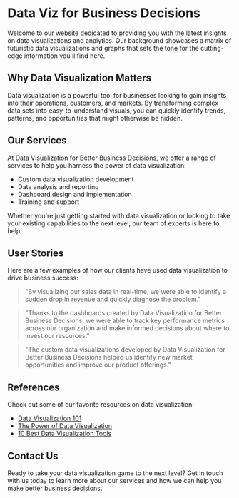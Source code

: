 <!--font:Poppins-->

# Data Viz for Business Decisions

Welcome to our website dedicated to providing you with the latest insights on data visualizations and analytics. Our background showcases a matrix of futuristic data visualizations and graphs that sets the tone for the cutting-edge information you'll find here.

## Why Data Visualization Matters

Data visualization is a powerful tool for businesses looking to gain insights into their operations, customers, and markets. By transforming complex data sets into easy-to-understand visuals, you can quickly identify trends, patterns, and opportunities that might otherwise be hidden.

## Our Services

At Data Visualization for Better Business Decisions, we offer a range of services to help you harness the power of data visualization:

- Custom data visualization development
- Data analysis and reporting
- Dashboard design and implementation
- Training and support

Whether you're just getting started with data visualization or looking to take your existing capabilities to the next level, our team of experts is here to help.

## User Stories

Here are a few examples of how our clients have used data visualization to drive business success:

> "By visualizing our sales data in real-time, we were able to identify a sudden drop in revenue and quickly diagnose the problem."

> "Thanks to the dashboards created by Data Visualization for Better Business Decisions, we were able to track key performance metrics across our organization and make informed decisions about where to invest our resources."

> "The custom data visualizations developed by Data Visualization for Better Business Decisions helped us identify new market opportunities and improve our product offerings."

## References

Check out some of our favorite resources on data visualization:

- [Data Visualization 101](#)
- [The Power of Data Visualization](#)
- [10 Best Data Visualization Tools](#)

## Contact Us

Ready to take your data visualization game to the next level? Get in touch with us today to learn more about our services and how we can help you make better business decisions.

<!--

Write me content for website with wallpaper which alt text is:

"A wallpaper featuring a matrix of futuristic data visualizations and graphs"

The name/title of the page should not be 1:1 copy of the alt text but rather a real content of the website which is using this wallpaper.

- Use markdown format 
- Start with heading
- Heading should be short and concise
- The content should look like a real website 
- The website should not be about the wallpaper, wallpaper is just a related background
- Heading should be contain work "wallpaper" or "background"
- Include real sections like references, contact, user stories, etc. use things relevant to the page purpose.
- Feel free to use structure like headings, bullets, numbering, blockquotes, paragraphs, horizontal lines, etc.
- You can use formatting like bold or _italic_
- You can include UTF-8 emojis
- Links should be only #hash anchors (and you can refer to the document itself)
- Do not include images


---


# Futuristic Data Visualizations: Insights for Your Business

Welcome to our website dedicated to providing you with the latest insights on data visualizations and analytics. Our wallpaper featuring a matrix of futuristic data visualizations and graphs sets the tone for the cutting-edge information you'll find here.

## Why Data Visualization Matters

Data visualization is a powerful tool for businesses looking to gain insights into their operations, customers, and markets. By transforming complex data sets into easy-to-understand visuals, you can quickly identify trends, patterns, and opportunities that might otherwise be hidden.

## Our Services

At Futuristic Data Visualizations, we offer a range of services to help you harness the power of data visualization:

- Custom data visualization development
- Data analysis and reporting
- Dashboard design and implementation
- Training and support

Whether you're just getting started with data visualization or looking to take your existing capabilities to the next level, our team of experts is here to help.

## User Stories

Here are a few examples of how our clients have used data visualization to drive business success:

> "By visualizing our sales data in real-time, we were able to identify a sudden drop in revenue and quickly diagnose the problem."

> "Thanks to the dashboards created by Futuristic Data Visualizations, we were able to track key performance metrics across our organization and make informed decisions about where to invest our resources."

> "The custom data visualizations developed by Futuristic Data Visualizations helped us identify new market opportunities and improve our product offerings."

## References

Check out some of our favorite resources on data visualization:

- [Data Visualization 101](#)
- [The Power of Data Visualization](#)
- [10 Best Data Visualization Tools](#)

## Contact Us

Ready to take your data visualization game to the next level? Get in touch with us today to learn more about our services and how we can help you achieve your business goals.


---


Heading is too long, rewrite whole content.


---


# Data Visualization for Business Insights

Welcome to our website dedicated to providing you with the latest insights on data visualizations and analytics. Our background features a matrix of futuristic data visualizations and graphs that sets the tone for the cutting-edge information you'll find here.

## Why Data Visualization Matters

Data visualization is a powerful tool for businesses looking to gain insights into their operations, customers, and markets. By transforming complex data sets into easy-to-understand visuals, you can quickly identify trends, patterns, and opportunities that might otherwise be hidden.

## Our Services

At Data Visualization for Business Insights, we offer a range of services to help you harness the power of data visualization:

- Custom data visualization development
- Data analysis and reporting
- Dashboard design and implementation
- Training and support

Whether you're just getting started with data visualization or looking to take your existing capabilities to the next level, our team of experts is here to help.

## User Stories

Here are a few examples of how our clients have used data visualization to drive business success:

> "By visualizing our sales data in real-time, we were able to identify a sudden drop in revenue and quickly diagnose the problem."

> "Thanks to the dashboards created by Data Visualization for Business Insights, we were able to track key performance metrics across our organization and make informed decisions about where to invest our resources."

> "The custom data visualizations developed by Data Visualization for Business Insights helped us identify new market opportunities and improve our product offerings."

## References

Check out some of our favorite resources on data visualization:

- [Data Visualization 101](#)
- [The Power of Data Visualization](#)
- [10 Best Data Visualization Tools](#)

## Contact Us

Ready to take your data visualization game to the next level? Get in touch with us today to learn more about our services and how we can help you achieve your business goals.


---


Heading is too long, rewrite whole content.


---


# Business Insights through Data Visualization

Welcome to our website dedicated to providing you with the latest insights on data visualizations and analytics. Our background showcases a matrix of futuristic data visualizations and graphs that sets the tone for the cutting-edge information you'll find here.

## Why Data Visualization Matters

Data visualization is a powerful tool for businesses looking to gain insights into their operations, customers, and markets. By transforming complex data sets into easy-to-understand visuals, you can quickly identify trends, patterns, and opportunities that might otherwise be hidden.

## Our Services

At Business Insights through Data Visualization, we offer a range of services to help you harness the power of data visualization:

- Custom data visualization development
- Data analysis and reporting
- Dashboard design and implementation
- Training and support

Whether you're just getting started with data visualization or looking to take your existing capabilities to the next level, our team of experts is here to help.

## User Stories

Here are a few examples of how our clients have used data visualization to drive business success:

> "By visualizing our sales data in real-time, we were able to identify a sudden drop in revenue and quickly diagnose the problem."

> "Thanks to the dashboards created by Business Insights through Data Visualization, we were able to track key performance metrics across our organization and make informed decisions about where to invest our resources."

> "The custom data visualizations developed by Business Insights through Data Visualization helped us identify new market opportunities and improve our product offerings."

## References

Check out some of our favorite resources on data visualization:

- [Data Visualization 101](#)
- [The Power of Data Visualization](#)
- [10 Best Data Visualization Tools](#)

## Contact Us

Ready to take your data visualization game to the next level? Get in touch with us today to learn more about our services and how we can help you achieve your business goals.


---


Heading is too long, rewrite whole content.


---


# Data Visualization for Better Business Decisions

Welcome to our website dedicated to providing you with the latest insights on data visualizations and analytics. Our background showcases a matrix of futuristic data visualizations and graphs that sets the tone for the cutting-edge information you'll find here.

## Why Data Visualization Matters

Data visualization is a powerful tool for businesses looking to gain insights into their operations, customers, and markets. By transforming complex data sets into easy-to-understand visuals, you can quickly identify trends, patterns, and opportunities that might otherwise be hidden.

## Our Services

At Data Visualization for Better Business Decisions, we offer a range of services to help you harness the power of data visualization:

- Custom data visualization development
- Data analysis and reporting
- Dashboard design and implementation
- Training and support

Whether you're just getting started with data visualization or looking to take your existing capabilities to the next level, our team of experts is here to help.

## User Stories

Here are a few examples of how our clients have used data visualization to drive business success:

> "By visualizing our sales data in real-time, we were able to identify a sudden drop in revenue and quickly diagnose the problem."

> "Thanks to the dashboards created by Data Visualization for Better Business Decisions, we were able to track key performance metrics across our organization and make informed decisions about where to invest our resources."

> "The custom data visualizations developed by Data Visualization for Better Business Decisions helped us identify new market opportunities and improve our product offerings."

## References

Check out some of our favorite resources on data visualization:

- [Data Visualization 101](#)
- [The Power of Data Visualization](#)
- [10 Best Data Visualization Tools](#)

## Contact Us

Ready to take your data visualization game to the next level? Get in touch with us today to learn more about our services and how we can help you make better business decisions.


---


Write me a Google font which is best fitting for the website.

Pick from the list:
- Roboto
- Open Sans
- IBM Plex Sans
- Montserrat
- Playfair Display
- Exo 2
- Lobster
- Poppins
- Barlow Condensed
- Futura
- Raleway
- Lato
- Alegreya
- Inter
- Great Vibes
- Orbitron
- Dancing Script


Write just the font name nothing else.


---


Poppins

-->
